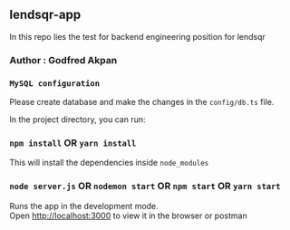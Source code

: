 ## lendsqr-app
In this repo lies the test for backend engineering position for lendsqr

### Author : Godfred Akpan

### `MySQL configuration`
Please create database and make the changes in the `config/db.ts` file.

In the project directory, you can run:

### `npm install` OR `yarn install`

This will install the dependencies inside `node_modules`

### `node server.js` OR `nodemon start` OR `npm start` OR `yarn start`

Runs the app in the development mode.<br>
Open [http://localhost:3000](http://localhost:3000) to view it in the browser or postman
